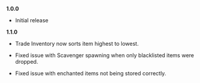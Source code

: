 **1.0.0**

* Initial release

**1.1.0**

* Trade Inventory now sorts item highest to lowest.

* Fixed issue with Scavenger spawning when only blacklisted items were dropped.

* Fixed issue with enchanted items not being stored correctly.


